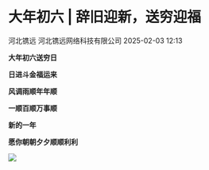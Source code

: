 #  大年初六 | 辞旧迎新，送穷迎福   
河北镌远  河北镌远网络科技有限公司   2025-02-03 12:13  
  
**大年初六送穷日**  
  
**日进斗金福运来**  
  
**风调雨顺年年顺**  
  
**一顺百顺万事顺**  
  
**新的一年**  
  
**愿你朝朝夕夕顺顺利利**  
  
![](https://mmbiz.qpic.cn/mmbiz_jpg/5xic9OHsHiafZ1cCL4vwMWc1icbdyKxsgrGHNeY2ibrvoxzcrSPSmFlKkef1xa2f28gAXsG78SyQDruEadia3lt4zgA/640?wx_fmt=jpeg&from=appmsg "")  
  
  
   
  
